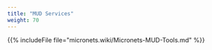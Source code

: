 ```yaml
---
title: "MUD Services"
weight: 70
---
```


{{% includeFile file="micronets.wiki/Micronets-MUD-Tools.md" %}}
